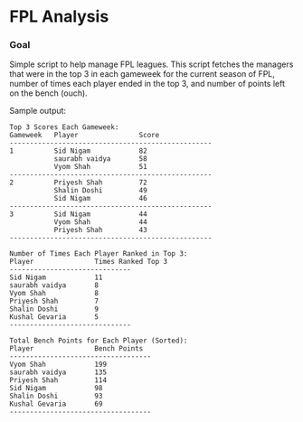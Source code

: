 # FPL Analysis

### Goal
Simple script to help manage FPL leagues. This script fetches the managers that were in the top 3 in each gameweek for the current season of FPL, number of times each player ended in the top 3, and number of points left on the bench (ouch).


Sample output: 
```
Top 3 Scores Each Gameweek:
Gameweek   Player               Score
--------------------------------------------------
1          Sid Nigam            82
           saurabh vaidya       58
           Vyom Shah            51
--------------------------------------------------
2          Priyesh Shah         72
           Shalin Doshi         49
           Sid Nigam            46
--------------------------------------------------
3          Sid Nigam            44
           Vyom Shah            44
           Priyesh Shah         43
--------------------------------------------------

Number of Times Each Player Ranked in Top 3:
Player               Times Ranked Top 3       
------------------------------
Sid Nigam            11                       
saurabh vaidya       8                        
Vyom Shah            8                        
Priyesh Shah         7                        
Shalin Doshi         9                        
Kushal Gevaria       5                        
------------------------------

Total Bench Points for Each Player (Sorted):
Player               Bench Points
-----------------------------------
Vyom Shah            199
saurabh vaidya       135
Priyesh Shah         114
Sid Nigam            98
Shalin Doshi         93
Kushal Gevaria       69
-----------------------------------
```
